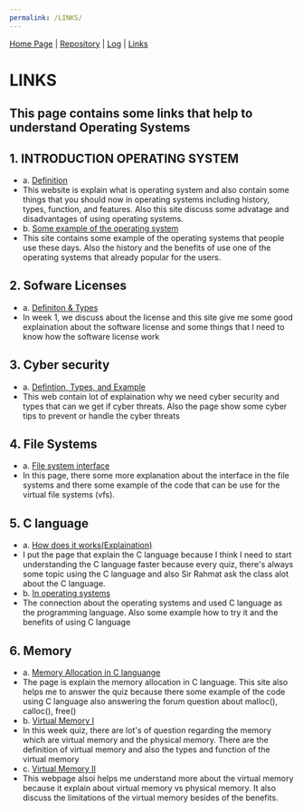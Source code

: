 ```yaml
---
permalink: /LINKS/
---
```


[Home Page](index.md) | [Repository](https://github.com/reynaldi08/os212) | [Log](TXT/mylog.txt) | [Links](https://reynaldi08.github.io/os212/LINKS)

# LINKS
## This page contains some links that help to understand Operating Systems

## 1. INTRODUCTION OPERATING SYSTEM
  * a. [Definition](https://www.guru99.com/operating-system-tutorial.html)
  * This website is explain what is operating system and also contain some things that you should now in operating systems including history, types, function, and features. Also this site discuss some advatage and disadvantages of using operating systems.
  * b. [Some example of the operating system](https://edu.gcfglobal.org/en/computerbasics/understanding-operating-systems/1/)
  * This site contains some example of the operating systems that people use these days. Also the history and the benefits of use one of the operating systems that already popular for the users.
## 2. Sofware Licenses
  * a. [Definiton & Types](https://snyk.io/learn/what-is-a-software-license/)
  * In week 1, we discuss about the license and this site give me some good explaination about the software license and some things that I need to know how the software license work 
## 3. Cyber security
  * a. [Defintion, Types, and Example](https://www.kaspersky.com/resource-center/definitions/what-is-cyber-security)
  * This web contain lot of explaination why we need cyber security and types that can we get if cyber threats. Also the page show some cyber tips to prevent or handle the cyber threats
## 4. File Systems
  * a. [File system interface](https://www.netbsd.org/docs/internals/en/chap-file-system.html)
  * In this page, there some more explanation about the interface in the file systems and there some example of the code that can be use for the virtual file systems (vfs).
## 5. C language
  * a. [How does it works(Explaination)](https://www.programiz.com/c-programming)
  * I put the page that explain the C language because I think I need to start understanding the C language faster because every quiz, there's always some topic using the C language and also Sir Rahmat ask the class alot about the C language.
  * b. [In operating systems](https://www.guru99.com/c-programming-language.html#:~:text='C'%20language%20is%20widely%20used,using%20'C'%20programming%20language.)
  * The connection about the operating systems and used C language as the programming language. Also some example how to try it and the benefits of using C language
## 6. Memory
  * a. [Memory Allocation in C languange](https://www.geeksforgeeks.org/dynamic-memory-allocation-in-c-using-malloc-calloc-free-and-realloc/)
  * The page is explain the memory allocation in C language. This site also helps me to answer the quiz because there some example of the code using C language also answering the forum question about malloc(), calloc(), free()
  * b. [Virtual Memory I](http://www.mampirlah.com/teknik-informatika/pengertian-tujuan-dan-fungsi-virtual-memory.html)
  * In this week quiz, there are lot's of question regarding the memory which are virtual memory and the physical memory. There are the definition of virtual memory and also the types and function of the virtual memory
  * c. [Virtual Memory II](https://searchstorage.techtarget.com/definition/virtual-memory)
  * This webpage alsoi helps me understand more about the virtual memory because it explain about virtual memory vs physical memory. It also discuss the limitations of the virtual memory besides of the benefits.
